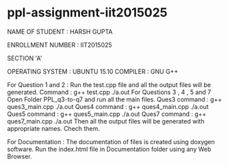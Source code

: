 # ppl-assignment-iit2015025

NAME OF STUDENT : HARSH GUPTA

ENROLLMENT NUMBER : IIT2015025

SECTION 'A' 


OPERATING SYSTEM : UBUNTU 15.10 
COMPILER : GNU G++ 

For Question 1 and 2 : 
  Run the test.cpp file and all the output files will be generated.
  Command : g++ test.cpp
            ./a.out
For Questions 3 , 4 , 5 and 7
   Open Folder PPL_q3-to-q7 and run all the main files.
   Ques3 command : g++ ques3_main.cpp
                   ./a.out
   Ques4 command : g++ ques4_main.cpp
                   ./a.out
   Ques5 command : g++ ques5_main.cpp
                   ./a.out
   Ques7 command : g++ ques7_main.cpp
                   ./a.out
    Then all the output files will be generated with appropriate names. Chech them.

For Documentation :
  The documentation of files is created using doxygen software.
  Run the index.html file in Documentation folder using any Web Browser.
